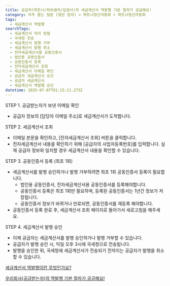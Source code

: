 ```yaml
---
title: 공급자(파트너/하위셀러/입점사)의 세금계산서 역발행 기본 절차가 궁금해요!
category: 자주 묻는 질문 (일반 문의) > 파트너정산자동화 > 파트너정산자동화
tags:
  - 세금계산서 역발행
searchTags:
  - 세금계산서 처리 방법
  - 국세청 전송
  - 세금계산서 발행 거부
  - 세금계산서 발행 취소
  - 전자세금계산서용 공동인증서
  - 법인용 공동인증서
  - 공동인증서 등록
  - 전자세금계산서 조회
  - 세금계산서 이메일 확인
  - 공급자 세금계산서 승인
  - 공급자 세금계산서
  - 세금계산서 역발행 승인
datetime: 2025-07-07T01:15:11.273Z
---
```


STEP 1. 공급받는자가 보낸 이메일 확인

- 공급자 정보의 \[담당자 이메일 주소]로 세금계산서가 도착합니다.

STEP 2. 세금계산서 조회

- 이메일 본문을 확인하고, \[전자세금계산서 조회] 버튼을 클릭합니다.
- 전자세금계산서 내용을 확인하기 위해 \[공급자의 사업자등록번호]를 입력합니다. 실제 공급자 정보와 일치할 경우 세금계산서 내용을 확인할 수 있습니다.

STEP 3. 공동인증서 등록 (최초 1회)

- 세금계산서를 발행 승인하거나 발행 거부하려면 최초 1회 공동인증서 등록이 필요합니다.
  - 법인용 공동인증서, 전자세금계산서용 공동인증서를 등록해야합니다.
  - 공동인증서 등록은 최초 1회만 필요하며, 등록된 공동인증서는 1년간 정보가 저장됩니다.
  - 공동인증서 정보가 바뀌거나 만료되면, 공동인증서를 재등록 해야합니다.
- 공동인증서 등록 완료 후, 세금계산서 조회 페이지로 돌아가서 새로고침을 해주세요.

STEP 4. 세금계산서 발행 승인

- 이제 공급자는 세금계산서를 발행 승인하거나 발행 거부할 수 있습니다.
- 공급자가 발행 승인 시, 익일 오후 3시에 국세청으로 전송됩니다.
- 발행을 승인한 뒤, 국세청에 세금계산서가 전송되기 전까지는 공급자가 발행을 취소할 수 있습니다.

[세금계산서 역발행이란 무엇인가요?](https://help.portone.io/content/taxinvoice_reverse_issuance_definition)

[우리회사(공급받는자)의 역발행 기본 절차가 궁금해요!](https://help.portone.io/content/taxinvoice_reverse_issuance_buyer_process)
